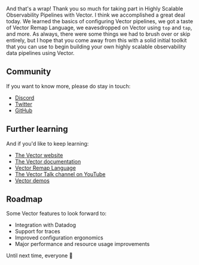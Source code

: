 And that's a wrap! Thank you so much for taking part in Highly Scalable Observability Pipelines with Vector. I think we
accomplished a great deal today. We learned the basics of configuring Vector pipelines, we got a taste of Vector Remap
Language, we eavesdropped on Vector using `top` and `tap`, and more. As always, there were
some things we had to brush over or skip entirely, but I hope that you come away from this with a solid initial toolkit
that you can use to begin building your own highly scalable observability data pipelines using Vector.

## Community

If you want to know more, please do stay in touch:

* [Discord]
* [Twitter]
* [GitHub]

## Further learning

And if you'd like to keep learning:

* [The Vector website][vector]
* [The Vector documentation][docs]
* [Vector Remap Language][vrl]
* [The Vector Talk channel on YouTube][youtube]
* [Vector demos][demos]

## Roadmap

Some Vector features to look forward to:

* Integration with Datadog
* Support for traces
* Improved configuration ergonomics
* Major performance and resource usage improvements

Until next time, everyone 💜

[demos]: https://github.com/vectordotdev/vector-demos
[discord]: https://chat.vector.dev
[docs]: https://vector.dev/docs
[github]: https://github.com/vectordotdev
[twitter]: https://twitter.com/vectordotdev
[vector]: https://vector.dev
[vrl]: https://vrl.dev
[youtube]: https://www.youtube.com/channel/UC5ekcXalohohKTfDH5TXnyg